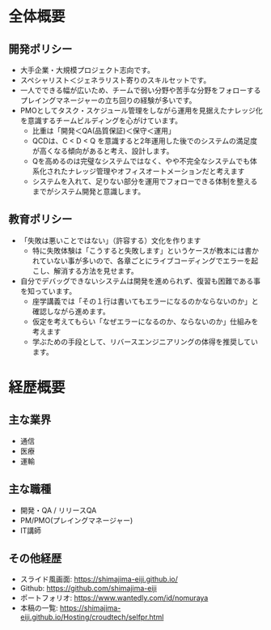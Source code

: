 # 全体概要
## 開発ポリシー
- 大手企業・大規模プロジェクト志向です。
- スペシャリスト＜ジェネラリスト寄りのスキルセットです。
- 一人でできる幅が広いため、チームで弱い分野や苦手な分野をフォローするプレイングマネージャーの立ち回りの経験が多いです。
- PMOとしてタスク・スケジュール管理をしながら運用を見据えたナレッジ化を意識するチームビルディングを心がけています。
  - 比重は「開発＜QA(品質保証)＜保守＜運用」
  - QCDは、C < D < Q を意識すると2年運用した後でのシステムの満足度が高くなる傾向があると考え、設計します。
  - Qを高めるのは完璧なシステムではなく、やや不完全なシステムでも体系化されたナレッジ管理やオフィスオートメーションだと考えます
  - システムを入れて、足りない部分を運用でフォローできる体制を整えるまでがシステム開発と意識します。

## 教育ポリシー
- 「失敗は悪いことではない」（許容する）文化を作ります
  - 特に失敗体験は「こうすると失敗します」というケースが教本には書かれていない事が多いので、各章ごとにライブコーディングでエラーを起こし、解消する方法を見せます。
- 自分でデバッグできないシステムは開発を進められず、復習も困難である事を知っています。
  - 座学講義では「その１行は書いてもエラーになるのかならないのか」と確認しながら進めます。
  - 仮定を考えてもらい「なぜエラーになるのか、ならないのか」仕組みを考えます
  - 学ぶための手段として、リバースエンジニアリングの体得を推奨しています。

# 経歴概要
## 主な業界
- 通信
- 医療
- 運輸

## 主な職種
- 開発・QA / リリースQA
- PM/PMO(プレイングマネージャー)
- IT講師

## その他経歴
- スライド風画面: https://shimajima-eiji.github.io/
- Github: https://github.com/shimajima-eiji
- ポートフォリオ: https://www.wantedly.com/id/nomuraya
- 本稿の一覧: https://shimajima-eiji.github.io/Hosting/croudtech/selfpr.html
